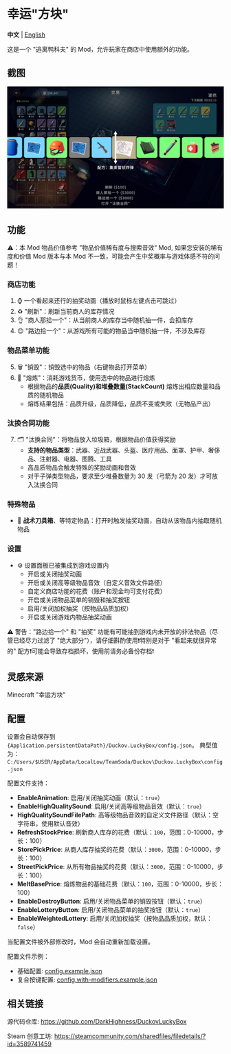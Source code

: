 # 幸运"方块"

**中文** | [English](README.EN.md)

这是一个 "逃离鸭科夫" 的 Mod，允许玩家在商店中使用额外的功能。

## 截图

![截图](imgs/Screenshot.png)

## 功能

⚠️：本 Mod 物品价值参考 ”物品价值稀有度与搜索音效“ Mod, 如果您安装的稀有度和价值 Mod 版本与本 Mod 不一致，可能会产生中奖概率与游戏体感不符的问题！

### 商店功能
1. ⌚ 一个看起来还行的抽奖动画（播放时鼠标左键点击可跳过）
2. ♻️ "刷新"：刷新当前商人的库存情况
3. 👌 "商人那拾一个"：从当前商人的库存当中随机抽一件，会扣库存
4. 😊 "路边拾一个"：从游戏所有可能的物品当中随机抽一件，不涉及库存

### 物品菜单功能
5. 🗑️ "销毁"：销毁选中的物品（右键物品打开菜单）
6. 🎰 "熔炼"：消耗游戏货币，使用选中的物品进行熔炼
   - 根据物品的**品质(Quality)**和**堆叠数量(StackCount)** 熔炼出相应数量和品质的随机物品
   - 熔炼结果包括：品质升级，品质降低，品质不变或失败（无物品产出）

### 汰换合同功能
7. 🗂️ "汰换合同"：将物品放入垃圾箱，根据物品价值获得奖励
   - **支持的物品类型**：武器、近战武器、头盔、医疗用品、面罩、护甲、奢侈品、注射器、电器、图腾、工具
   - 高品质物品会触发特殊的奖励动画和音效
   - 对于子弹类型物品，要求至少堆叠数量为 30 发（弓箭为 20 发）才可放入汰换合同

### 特殊物品

- 🎁 **战术刀具箱**、等特定物品：打开时触发抽奖动画，自动从该物品内抽取随机物品

### 设置

- ⚙️ 设置面板已被集成到游戏设置内
  - 开启或关闭抽奖动画
  - 开启或关闭高等级物品音效（自定义音效文件路径）
  - 自定义商店功能的花费（账户和现金均可支付花费）
  - 开启或关闭物品菜单的销毁和抽奖按钮
  - 启用/关闭加权抽奖（按物品品质加权）
  - 开启或关闭游戏内物品抽奖动画

⚠️ 警告："路边拾一个" 和 "抽奖" 功能有可能抽到游戏内未开放的非法物品（尽管已经尽力过滤了 "绝大部分"），请仔细斟酌使用❗特别是对于 "看起来就很异常的" 配方❗可能会导致存档损坏，使用前请务必备份存档❗

## 灵感来源

Minecraft "幸运方块"

## 配置

设置会自动保存到 `{Application.persistentDataPath}/Duckov.LuckyBox/config.json`。 典型值为：`C:/Users/$USER/AppData/LocalLow/TeamSoda/Duckov\Duckov.LuckyBox\config.json`

配置文件支持：

- **EnableAnimation**: 启用/关闭抽奖动画（默认：`true`）
- **EnableHighQualitySound**: 启用/关闭高等级物品音效（默认：`true`）
- **HighQualitySoundFilePath**: 高等级物品音效的自定义文件路径（默认：空字符串，使用默认音效）
- **RefreshStockPrice**: 刷新商人库存的花费（默认：`100`，范围：0-10000，步长：100）
- **StorePickPrice**: 从商人库存抽奖的花费（默认：`3000`，范围：0-10000，步长：100）
- **StreetPickPrice**: 从所有物品抽奖的花费（默认：`3000`，范围：0-10000，步长：100）
- **MeltBasePrice**: 熔炼物品的基础花费（默认：`100`，范围：0-10000，步长：100）
- **EnableDestroyButton**: 启用/关闭物品菜单的销毁按钮（默认：`true`）
- **EnableLotteryButton**: 启用/关闭物品菜单的抽奖按钮（默认：`true`）
- **EnableWeightedLottery**: 启用/关闭加权抽奖（按物品品质加权，默认：`false`）

当配置文件被外部修改时，Mod 会自动重新加载设置。

配置文件示例：

- 基础配置: [config.example.json](config.example.json)
- 复合按键配置: [config.with-modifiers.example.json](config.with-modifiers.example.json)

## 相关链接

源代码仓库: <https://github.com/DarkHighness/DuckovLuckyBox>

Steam 创意工坊: <https://steamcommunity.com/sharedfiles/filedetails/?id=3589741459>
